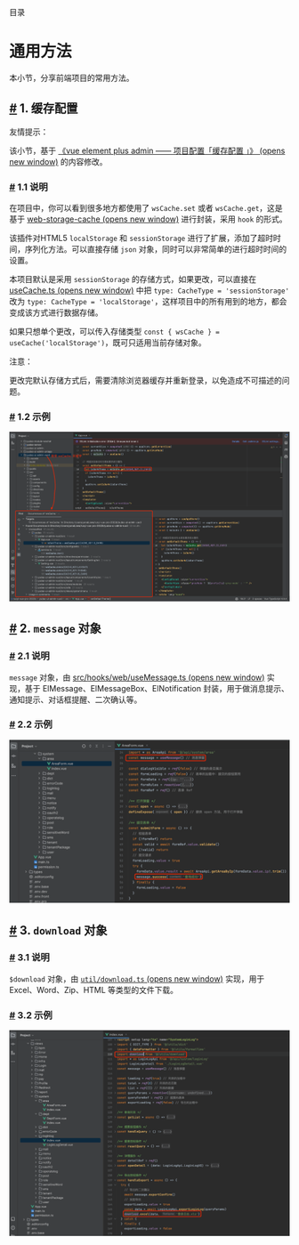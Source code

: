 目录

# 通用方法

本小节，分享前端项目的常用方法。

## [#](#_1-缓存配置) 1. 缓存配置

友情提示：

该小节，基于 [《vue element plus admin —— 项目配置「缓存配置 」》 (opens new window)](https://element-plus-admin-doc.cn/guide/settings.html#%E7%BC%93%E5%AD%98%E9%85%8D%E7%BD%AE) 的内容修改。

### [#](#_1-1-说明) 1.1 说明

在项目中，你可以看到很多地方都使用了 `wsCache.set` 或者 `wsCache.get`，这是基于 [web-storage-cache (opens new window)](https://github.com/wuchangming/web-storage-cache) 进行封装，采用 `hook` 的形式。

该插件对HTML5 `localStorage` 和 `sessionStorage` 进行了扩展，添加了超时时间，序列化方法。可以直接存储 `json` 对象，同时可以非常简单的进行超时时间的设置。

本项目默认是采用 `sessionStorage` 的存储方式，如果更改，可以直接在 [useCache.ts (opens new window)](https://github.com/yudaocode/yudao-ui-admin-vue3/blob/master/src/hooks/web/useCache.ts) 中把 `type: CacheType = 'sessionStorage'` 改为 `type: CacheType = 'localStorage'`，这样项目中的所有用到的地方，都会变成该方式进行数据存储。

如果只想单个更改，可以传入存储类型 `const { wsCache } = useCache('localStorage')`，既可只适用当前存储对象。

注意：

更改完默认存储方式后，需要清除浏览器缓存并重新登录，以免造成不可描述的问题。

### [#](#_1-2-示例) 1.2 示例

![wsCache 示例](./static/10.png)

## [#](#_2-message-对象) 2. `message` 对象
### [#](#_2-1-说明) 2.1 说明

`message` 对象，由 [src/hooks/web/useMessage.ts (opens new window)](https://github.com/yudaocode/yudao-ui-admin-vue3/blob/master/src/hooks/web/useMessage.ts) 实现，基于 ElMessage、ElMessageBox、ElNotification 封装，用于做消息提示、通知提示、对话框提醒、二次确认等。

### [#](#_2-2-示例) 2.2 示例

![message 示例](./static/11.png)

## [#](#_3-download-对象) 3. `download` 对象
### [#](#_3-1-说明) 3.1 说明

`$download` 对象，由 [`util/download.ts` (opens new window)](https://github.com/yudaocode/yudao-ui-admin-vue3/blob/master/src/utils/download.ts) 实现，用于 Excel、Word、Zip、HTML 等类型的文件下载。

### [#](#_3-2-示例) 3.2 示例

![download 示例](./static/12.png)